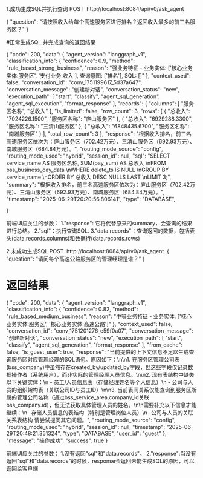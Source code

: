 1.成功生成SQL并执行查询
POST  http://localhost:8084/api/v0/ask_agent 

{
    "question": "请按照收入给每个高速服务区进行排名？返回收入最多的前三名服务区？"
}


#正常生成SQL,并完成查询的返回结果

{
    "code": 200,
    "data": {
        "agent_version": "langgraph_v1",
        "classification_info": {
            "confidence": 0.9,
            "method": "rule_based_strong_business",
            "reason": "强业务特征 - 业务实体: ['核心业务实体:服务区', '支付业务:收入'], 查询意图: ['排名'], SQL: []"
        },
        "context_used": false,
        "conversation_id": "conv_1751199617_5d37a647",
        "conversation_message": "创建新对话",
        "conversation_status": "new",
        "execution_path": [
            "start",
            "classify",
            "agent_sql_generation",
            "agent_sql_execution",
            "format_response"
        ],
        "records": {
            "columns": [
                "服务区名称",
                "总收入"
            ],
            "is_limited": false,
            "row_count": 3,
            "rows": [
                {
                    "总收入": "7024226.1500",
                    "服务区名称": "庐山服务区"
                },
                {
                    "总收入": "6929288.3300",
                    "服务区名称": "三清山服务区"
                },
                {
                    "总收入": "6848435.6700",
                    "服务区名称": "南城服务区"
                }
            ],
            "total_row_count": 3
        },
        "response": "根据收入排名，前三名高速服务区依次为：庐山服务区（702.42万元）、三清山服务区（692.93万元）、南城服务区（684.84万元）。",
        "routing_mode_source": "config",
        "routing_mode_used": "hybrid",
        "session_id": null,
        "sql": "SELECT service_name AS 服务区名称, SUM(pay_sum) AS 总收入 \nFROM bss_business_day_data \nWHERE delete_ts IS NULL \nGROUP BY service_name \nORDER BY 总收入 DESC NULLS LAST \nLIMIT 3;",
        "summary": "根据收入排名，前三名高速服务区依次为：庐山服务区（702.42万元）、三清山服务区（692.93万元）、南城服务区（684.84万元）。",
        "timestamp": "2025-06-29T20:20:56.806141",
        "type": "DATABASE",

}

前端UI应关注的参数：
1."response": 它将代替原来的summary，会查询的结果进行总结。
2."sql"：执行查询SQL.
3."data.records"：查询返回的数据，包括表头(data.records.columns)和数据行(data.records.rows)


2.未成功生成SQL
POST  http://localhost:8084/api/v0/ask_agent 
{
    "question": "请问每个高速公路服务区的管理经理是谁？"
}


# 返回结果
{
    "code": 200,
    "data": {
        "agent_version": "langgraph_v1",
        "classification_info": {
            "confidence": 0.82,
            "method": "rule_based_medium_business",
            "reason": "中等业务特征 - 业务实体: ['核心业务实体:服务区', '核心业务实体:高速公路']"
        },
        "context_used": false,
        "conversation_id": "conv_1751201276_e59f0a07",
        "conversation_message": "创建新对话",
        "conversation_status": "new",
        "execution_path": [
            "start",
            "classify",
            "agent_sql_generation",
            "format_response"
        ],
        "from_cache": false,
        "is_guest_user": true,
        "response": "当前提供的上下文信息不足以生成查询服务区对应管理经理的SQL语句。原因如下：\n\n1. 在服务区管理公司表(bss_company)中虽然存在created_by/updated_by字段，但这些字段仅记录数据操作者（系统用户），而非实际的管理经理人员信息。\n\n2. 现有表结构中缺失以下关键实体：\n   - 员工/人员信息表（存储经理姓名等个人信息）\n   - 公司与人员的组织架构表（关联公司ID与员工ID）\n\n3. 当前表间关系仅能查询到服务区所属的管理公司名称（通过bss_service_area.company_id关联bss_company.id），但无法获取具体管理人员的姓名。\n\n需要补充以下信息才能继续：\n- 存储人员信息的表结构（特别是管理岗位人员）\n- 公司与人员的关联关系表结构 请尝试提问其它问题。",
        "routing_mode_source": "config",
        "routing_mode_used": "hybrid",
        "session_id": null,
        "timestamp": "2025-06-29T20:48:21.351324",
        "type": "DATABASE",
        "user_id": "guest"
    },
    "message": "操作成功",
    "success": true
}


前端UI应关注的参数：
1.没有返回"sql"和"data.records"。
2."response":当没有返回"sql"和"data.records"的时候，response会返回未能生成SQL的原因，可以返回给客户端

